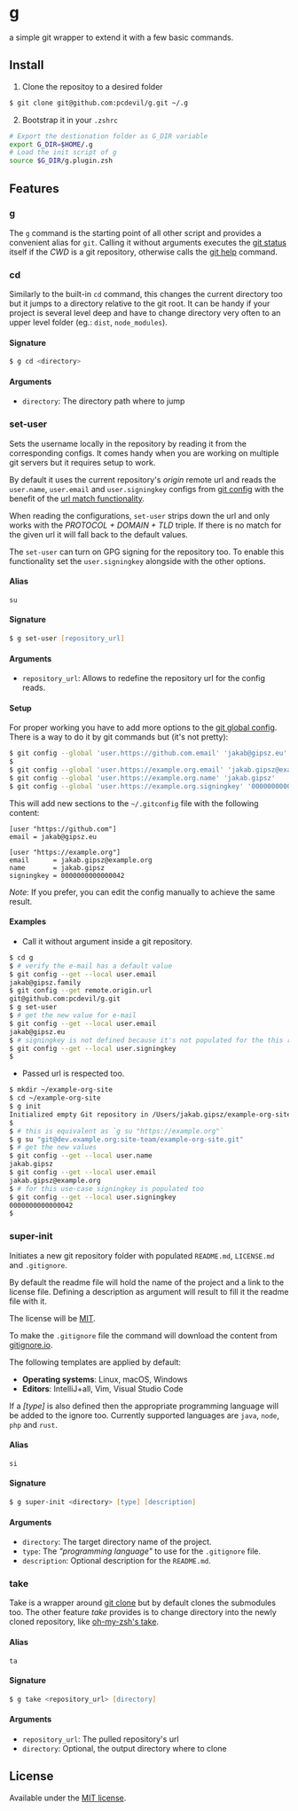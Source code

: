 # g
a simple git wrapper to extend it with a few basic commands.

## Install

1. Clone the repositoy to a desired folder
```zsh
$ git clone git@github.com:pcdevil/g.git ~/.g
```

2. Bootstrap it in your `.zshrc`
```zsh
# Export the destionation folder as G_DIR variable
export G_DIR=$HOME/.g
# Load the init script of g
source $G_DIR/g.plugin.zsh
```

## Features

### g
The `g` command is the starting point of all other script and provides a
convenient alias for `git`.
Calling it without arguments executes the [git status] itself if the _CWD_ is a
git repository, otherwise calls the [git help] command.

### cd
Similarly to the built-in `cd` command, this changes the current directory too
but it jumps to a directory relative to the git root. It can be handy if your
project is several level deep and have to change directory very often to an
upper level folder (eg.: `dist`, `node_modules`).

#### Signature
```zsh
$ g cd <directory>
```

#### Arguments
- `directory`: The directory path where to jump

### set-user
Sets the username locally in the repository by reading it from the corresponding
configs.
It comes handy when you are working on multiple git servers but it requires
setup to work.

By default it uses the current repository's _origin_ remote url and reads the
`user.name`, `user.email` and `user.signingkey` configs from [git config] with
the benefit of the [url match functionality].

When reading the configurations, `set-user` strips down the url and only works
with the _PROTOCOL + DOMAIN + TLD_ triple. If there is no match for the given
url it will fall back to the default values.

The `set-user` can turn on GPG signing for the repository too. To enable this
functionality set the `user.signingkey` alongside with the other options.

#### Alias
`su`

#### Signature
```zsh
$ g set-user [repository_url]
```

#### Arguments
- `repository_url`: Allows to redefine the repository url for the config reads.

#### Setup
For proper working you have to add more options to the [git global config].
There is a way to do it by git commands but (it's not pretty):
```zsh
$ git config --global 'user.https://github.com.email' 'jakab@gipsz.eu'
$
$ git config --global 'user.https://example.org.email' 'jakab.gipsz@example.org'
$ git config --global 'user.https://example.org.name' 'jakab.gipsz'
$ git config --global 'user.https://example.org.signingkey' '0000000000000042'
```

This will add new sections to the `~/.gitconfig` file with the following
content:
```gitconfig
[user "https://github.com"]
email = jakab@gipsz.eu

[user "https://example.org"]
email      = jakab.gipsz@example.org
name       = jakab.gipsz
signingkey = 0000000000000042
```

_Note_: If you prefer, you can edit the config manually to achieve the same
result.

#### Examples
- Call it without argument inside a git repository.
```zsh
$ cd g
$ # verify the e-mail has a default value
$ git config --get --local user.email
jakab@gipsz.family
$ git config --get remote.origin.url
git@github.com:pcdevil/g.git
$ g set-user
$ # get the new value for e-mail
$ git config --get --local user.email
jakab@gipsz.eu
$ # signingkey is not defined because it's not populated for the this repository
$ git config --get --local user.signingkey
$
```

- Passed url is respected too.
```zsh
$ mkdir ~/example-org-site
$ cd ~/example-org-site
$ g init
Initialized empty Git repository in /Users/jakab.gipsz/example-org-site/.git
$
$ # this is equivalent as `g su "https://example.org"`
$ g su "git@dev.example.org:site-team/example-org-site.git"
$ # get the new values
$ git config --get --local user.name
jakab.gipsz
$ git config --get --local user.email
jakab.gipsz@example.org
$ # for this use-case signingkey is populated too
$ git config --get --local user.signingkey
0000000000000042
$
```

### super-init
Initiates a new git repository folder with populated `README.md`, `LICENSE.md`
and `.gitignore`.

By default the readme file will hold the name of the project and a link to the
license file. Defining a description as argument will result to fill it the
readme file with it.

The license will be [MIT].

To make the `.gitignore` file the command will download the content from
[gitignore.io].

The following templates are applied by default:
- **Operating systems**: Linux, macOS, Windows
- **Editors**: IntelliJ+all, Vim, Visual Studio Code

If a _[type]_ is also defined then the appropriate programming language will be
added to the ignore too. Currently supported languages are `java`, `node`, `php`
and `rust`.

#### Alias
`si`

#### Signature
```zsh
$ g super-init <directory> [type] [description]
```

#### Arguments
- `directory`: The target directory name of the project.
- `type`: The _"programming language"_ to use for the `.gitignore` file.
- `description`: Optional description for the `README.md`.

### take
Take is a wrapper around [git clone] but by default clones the submodules too.
The other feature _take_ provides is to change directory into the newly cloned
repository, like [oh-my-zsh's take].

#### Alias
`ta`

#### Signature
```zsh
$ g take <repository_url> [directory]
```

#### Arguments
- `repository_url`: The pulled repository's url
- `directory`: Optional, the output directory where to clone

## License
Available under the [MIT license](LICENSE.md).

[git clone]: https://git-scm.com/docs/git-clone
[git config]: https://git-scm.com/docs/git-config
[git global config]: https://git-scm.com/docs/git-config#Documentation/git-config.txt---global
[git help]: https://git-scm.com/docs/git-help
[git status]: https://git-scm.com/docs/git-status
[gitignore.io]: https://gitignore.io
[MIT]: https://opensource.org/licenses/MIT
[oh-my-zsh's take]: https://github.com/robbyrussell/oh-my-zsh/wiki/Cheatsheet
[url match functionality]: https://git-scm.com/docs/git-config#Documentation/git-config.txt---get-urlmatchnameURL
